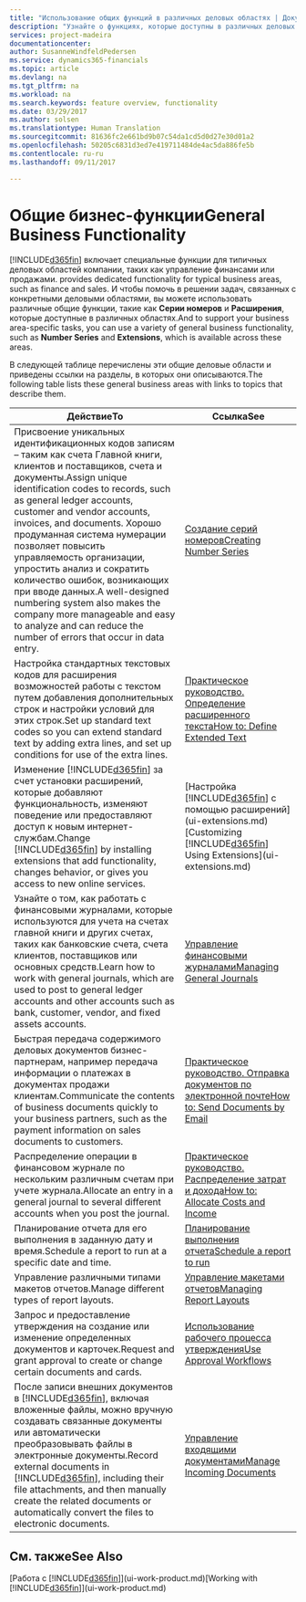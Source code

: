```yaml
---
title: "Использование общих функций в различных деловых областях | Документы Майкрософт"
description: "Узнайте о функциях, которые доступны в различных деловых областях Dynamics 365 for Financials."
services: project-madeira
documentationcenter: 
author: SusanneWindfeldPedersen
ms.service: dynamics365-financials
ms.topic: article
ms.devlang: na
ms.tgt_pltfrm: na
ms.workload: na
ms.search.keywords: feature overview, functionality
ms.date: 03/29/2017
ms.author: solsen
ms.translationtype: Human Translation
ms.sourcegitcommit: 81636fc2e661bd9b07c54da1cd5d0d27e30d01a2
ms.openlocfilehash: 50205c6831d3ed7e419711484de4ac5da886fe5b
ms.contentlocale: ru-ru
ms.lasthandoff: 09/11/2017

---
```

# <a name="general-business-functionality"></a><span data-ttu-id="0b54d-103">Общие бизнес-функции</span><span class="sxs-lookup"><span data-stu-id="0b54d-103">General Business Functionality</span></span>
[!INCLUDE[d365fin](includes/d365fin_md.md)]<span data-ttu-id="0b54d-104"> включает специальные функции для типичных деловых областей компании, таких как управление финансами или продажами.</span><span class="sxs-lookup"><span data-stu-id="0b54d-104"> provides dedicated functionality for typical business areas, such as finance and sales.</span></span> <span data-ttu-id="0b54d-105">И чтобы помочь в решении задач, связанных с конкретными деловыми областями, вы можете использовать различные общие функции, такие как **Серии номеров** и **Расширения**, которые доступные в различных областях.</span><span class="sxs-lookup"><span data-stu-id="0b54d-105">And to support your business area-specific tasks, you can use a variety of general business functionality, such as **Number Series** and **Extensions**, which is available across these areas.</span></span>

<span data-ttu-id="0b54d-106">В следующей таблице перечислены эти общие деловые области и приведены ссылки на разделы, в которых они описываются.</span><span class="sxs-lookup"><span data-stu-id="0b54d-106">The following table lists these general business areas with links to topics that describe them.</span></span>

| <span data-ttu-id="0b54d-107">Действие</span><span class="sxs-lookup"><span data-stu-id="0b54d-107">To</span></span> | <span data-ttu-id="0b54d-108">Ссылка</span><span class="sxs-lookup"><span data-stu-id="0b54d-108">See</span></span> |
| --- | --- |
| <span data-ttu-id="0b54d-109">Присвоение уникальных идентификационных кодов записям – таким как счета Главной книги, клиентов и поставщиков, счета и документы.</span><span class="sxs-lookup"><span data-stu-id="0b54d-109">Assign unique identification codes to records, such as general ledger accounts, customer and vendor accounts, invoices, and documents.</span></span> <span data-ttu-id="0b54d-110">Хорошо продуманная система нумерации позволяет повысить управляемость организации, упростить анализ и сократить количество ошибок, возникающих при вводе данных.</span><span class="sxs-lookup"><span data-stu-id="0b54d-110">A well-designed numbering system also makes the company more manageable and easy to analyze and can reduce the number of errors that occur in data entry.</span></span> |[<span data-ttu-id="0b54d-111">Создание серий номеров</span><span class="sxs-lookup"><span data-stu-id="0b54d-111">Creating Number Series</span></span>](ui-create-number-series.md) |
| <span data-ttu-id="0b54d-112">Настройка стандартных текстовых кодов для расширения возможностей работы с текстом путем добавления дополнительных строк и настройки условий для этих строк.</span><span class="sxs-lookup"><span data-stu-id="0b54d-112">Set up standard text codes so you can extend standard text by adding extra lines, and set up conditions for use of the extra lines.</span></span> |[<span data-ttu-id="0b54d-113">Практическое руководство. Определение расширенного текста</span><span class="sxs-lookup"><span data-stu-id="0b54d-113">How to: Define Extended Text</span></span>](ui-how-define-ext-text.md) |
| <span data-ttu-id="0b54d-114">Изменение [!INCLUDE[d365fin](includes/d365fin_md.md)] за счет установки расширений, которые добавляют функциональность, изменяют поведение или предоставляют доступ к новым интернет-службам.</span><span class="sxs-lookup"><span data-stu-id="0b54d-114">Change [!INCLUDE[d365fin](includes/d365fin_md.md)] by installing extensions that add functionality, changes behavior, or gives you access to new online services.</span></span> |<span data-ttu-id="0b54d-115">[Настройка [!INCLUDE[d365fin](includes/d365fin_md.md)] с помощью расширений](ui-extensions.md)</span><span class="sxs-lookup"><span data-stu-id="0b54d-115">[Customizing [!INCLUDE[d365fin](includes/d365fin_md.md)] Using Extensions](ui-extensions.md)</span></span> |
| <span data-ttu-id="0b54d-116">Узнайте о том, как работать с финансовыми журналами, которые используются для учета на счетах главной книги и других счетах, таких как банковские счета, счета клиентов, поставщиков или основных средств.</span><span class="sxs-lookup"><span data-stu-id="0b54d-116">Learn how to work with general journals, which are used to post to general ledger accounts and other accounts such as bank, customer, vendor, and fixed assets accounts.</span></span> |[<span data-ttu-id="0b54d-117">Управление финансовыми журналами</span><span class="sxs-lookup"><span data-stu-id="0b54d-117">Managing General Journals</span></span>](ui-work-general-journals.md) |
| <span data-ttu-id="0b54d-118">Быстрая передача содержимого деловых документов бизнес-партнерам, например передача информации о платежах в документах продажи клиентам.</span><span class="sxs-lookup"><span data-stu-id="0b54d-118">Communicate the contents of business documents quickly to your business partners, such as the payment information on sales documents to customers.</span></span> |[<span data-ttu-id="0b54d-119">Практическое руководство. Отправка документов по электронной почте</span><span class="sxs-lookup"><span data-stu-id="0b54d-119">How to: Send Documents by Email</span></span>](ui-how-send-documents-email.md) |
| <span data-ttu-id="0b54d-120">Распределение операции в финансовом журнале по нескольким различным счетам при учете журнала.</span><span class="sxs-lookup"><span data-stu-id="0b54d-120">Allocate an entry in a general journal to several different accounts when you post the journal.</span></span> |[<span data-ttu-id="0b54d-121">Практическое руководство. Распределение затрат и дохода</span><span class="sxs-lookup"><span data-stu-id="0b54d-121">How to: Allocate Costs and Income</span></span>](year-allocate-costs-income.md) |
| <span data-ttu-id="0b54d-122">Планирование отчета для его выполнения в заданную дату и время.</span><span class="sxs-lookup"><span data-stu-id="0b54d-122">Schedule a report to run at a specific date and time.</span></span> |[<span data-ttu-id="0b54d-123">Планирование выполнения отчета</span><span class="sxs-lookup"><span data-stu-id="0b54d-123">Schedule a report to run</span></span>](ui-schedule-report.md) |
| <span data-ttu-id="0b54d-124">Управление различными типами макетов отчетов.</span><span class="sxs-lookup"><span data-stu-id="0b54d-124">Manage different types of report layouts.</span></span> |[<span data-ttu-id="0b54d-125">Управление макетами отчетов</span><span class="sxs-lookup"><span data-stu-id="0b54d-125">Managing Report Layouts</span></span>](ui-manage-report-layouts.md) |
| <span data-ttu-id="0b54d-126">Запрос и предоставление утверждения на создание или изменение определенных документов и карточек.</span><span class="sxs-lookup"><span data-stu-id="0b54d-126">Request and grant approval to create or change certain documents and cards.</span></span> |[<span data-ttu-id="0b54d-127">Использование рабочего процесса утверждения</span><span class="sxs-lookup"><span data-stu-id="0b54d-127">Use Approval Workflows</span></span>](across-how-use-approval-workflows.md) |
| <span data-ttu-id="0b54d-128">После записи внешних документов в [!INCLUDE[d365fin](includes/d365fin_md.md)], включая вложенные файлы, можно вручную создавать связанные документы или автоматически преобразовывать файлы в электронные документы.</span><span class="sxs-lookup"><span data-stu-id="0b54d-128">Record external documents in [!INCLUDE[d365fin](includes/d365fin_md.md)], including their file attachments, and then manually create the related documents or automatically convert the files to electronic documents.</span></span> |[<span data-ttu-id="0b54d-129">Управление входящими документами</span><span class="sxs-lookup"><span data-stu-id="0b54d-129">Manage Incoming Documents</span></span>](across-income-documents.md) |

## <a name="see-also"></a><span data-ttu-id="0b54d-130">См. также</span><span class="sxs-lookup"><span data-stu-id="0b54d-130">See Also</span></span>
<span data-ttu-id="0b54d-131">[Работа с [!INCLUDE[d365fin](includes/d365fin_md.md)]](ui-work-product.md)</span><span class="sxs-lookup"><span data-stu-id="0b54d-131">[Working with [!INCLUDE[d365fin](includes/d365fin_md.md)]](ui-work-product.md)</span></span>

